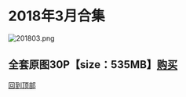 # 2018年3月合集
![201803.png](https://www.nsaimg.com/2020/04/02/5e85ad2b6f6dd.png)
## 全套原图30P【size：535MB】[购买]()<br>
[回到顶部](#readme)

